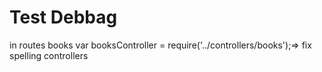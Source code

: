 # Test Debbag

in routes books
var booksController = require('../controllers/books');=> fix spelling controllers
